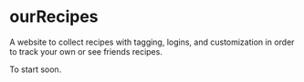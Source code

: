# ourRecipes
A website to collect recipes with tagging, logins, and customization in order to track your own or see friends recipes.

To start soon.
